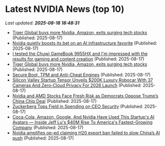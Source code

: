# Latest NVIDIA News (top 10)
_Last updated: **2025-08-18 18:48:31**_

- [Tiger Global buys more Nvidia, Amazon, exits surging tech stocks](https://biztoc.com/x/075efbacc9bea22d) (Published: 2025-08-17)
- [Nvidia quietly boosts its bet on an AI infrastructure favorite](https://biztoc.com/x/6991ebdc668f1b1c) (Published: 2025-08-17)
- [I tested the Chuwi GameBook 9955HX and I'm impressed with the results for gaming and content creation](https://www.techradar.com/computing/chuwi-gamebook-9955hx-creator-laptop-review) (Published: 2025-08-17)
- [Tiger Global buys more Nvidia, Amazon, exits surging tech stocks](https://www.thestreet.com/investing/tiger-global-buys-more-nvidia-amazon-exits-surging-tech-stocks) (Published: 2025-08-17)
- [Secure Boot, TPM and Anti-Cheat Engines](https://andrewmoore.ca/blog/post/anticheat-secure-boot-tpm/) (Published: 2025-08-17)
- [Silicon Valley Startup Tensor Unveils $200K Luxury Robocar With 37 Cameras And Zero-Cloud Privacy For 2026 Launch](https://finance.yahoo.com/news/silicon-valley-startup-tensor-unveils-170144859.html) (Published: 2025-08-17)
- [Nvidia and AMD Stocks Face Fresh Risk as Democrats Oppose Trump’s China Chip Deal](https://biztoc.com/x/68fa49f09d9127e2) (Published: 2025-08-17)
- [Zuckerberg Tops Field in Spending on CEO Security](https://www.newser.com/story/373655/zuckerberg-tops-field-in-spending-on-ceo-security.html) (Published: 2025-08-17)
- [Coca-Cola, Amazon, Google, And Nvidia Have Used This Startup's AI Avatars — Inside Jeff Lu's $40M Rise To America's Fastest-Growing Company](https://biztoc.com/x/85489eccef0c0ffa) (Published: 2025-08-17)
- [Nvidia amplifies op-ed claiming H20 export ban failed to slow China’s AI push](https://www.notebookcheck.net/Nvidia-amplifies-op-ed-claiming-H20-export-ban-failed-to-slow-China-s-AI-push.1088752.0.html) (Published: 2025-08-17)
